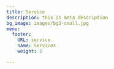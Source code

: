 ```yaml
---
title: Service
description: this is meta description
bg_image: images/bg3-small.jpg
menu:
  footer:
    URL: service
    name: Services
    weight: 2

---
```

